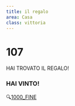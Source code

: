 ```yaml
---
title: il regalo
area: Casa
class: vittoria
---
```

# 107
HAI TROVATO IL REGALO!

### HAI VINTO!

🔍[1000_FINE](1000_FINE.md)